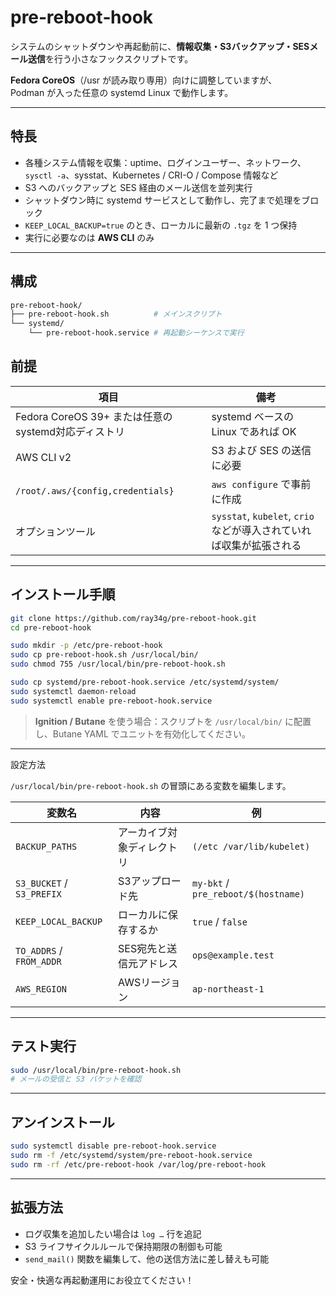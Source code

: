 # pre‑reboot‑hook

システムのシャットダウンや再起動前に、**情報収集・S3バックアップ・SESメール送信**を行う小さなフックスクリプトです。

**Fedora CoreOS**（/usr が読み取り専用）向けに調整していますが、  
Podman が入った任意の systemd Linux で動作します。

---

## 特長
- 各種システム情報を収集：uptime、ログインユーザー、ネットワーク、`sysctl -a`、sysstat、Kubernetes / CRI-O / Compose 情報など
- S3 へのバックアップと SES 経由のメール送信を並列実行
- シャットダウン時に systemd サービスとして動作し、完了まで処理をブロック
- `KEEP_LOCAL_BACKUP=true` のとき、ローカルに最新の `.tgz` を 1 つ保持
- 実行に必要なのは **AWS CLI** のみ

---

## 構成
```bash
pre-reboot-hook/
├── pre-reboot-hook.sh          # メインスクリプト
└── systemd/
    └── pre-reboot-hook.service # 再起動シーケンスで実行
```


## 前提

| 項目                              | 備考                                                      |
| --------------------------------- | --------------------------------------------------------- |
| Fedora CoreOS 39+ または任意のsystemd対応ディストリ | systemd ベースの Linux であれば OK                        |
| AWS CLI v2                        | S3 および SES の送信に必要                                |
| `/root/.aws/{config,credentials}` | `aws configure` で事前に作成                             |
| オプションツール                  | `sysstat`, `kubelet`, `crio` などが導入されていれば収集が拡張される |

---

## インストール手順

```bash
git clone https://github.com/ray34g/pre-reboot-hook.git
cd pre-reboot-hook

sudo mkdir -p /etc/pre-reboot-hook
sudo cp pre-reboot-hook.sh /usr/local/bin/
sudo chmod 755 /usr/local/bin/pre-reboot-hook.sh

sudo cp systemd/pre-reboot-hook.service /etc/systemd/system/
sudo systemctl daemon-reload
sudo systemctl enable pre-reboot-hook.service
```

> **Ignition / Butane** を使う場合：スクリプトを `/usr/local/bin/` に配置し、Butane YAML でユニットを有効化してください。

------

設定方法

`/usr/local/bin/pre-reboot-hook.sh` の冒頭にある変数を編集します。

| 変数名                  | 内容                      | 例                                      |
| ----------------------- | ------------------------- | ---------------------------------------- |
| `BACKUP_PATHS`          | アーカイブ対象ディレクトリ | `(/etc /var/lib/kubelet)`                |
| `S3_BUCKET` / `S3_PREFIX` | S3アップロード先            | `my-bkt` / `pre_reboot/$(hostname)`      |
| `KEEP_LOCAL_BACKUP`     | ローカルに保存するか       | `true` / `false`                         |
| `TO_ADDRS` / `FROM_ADDR`| SES宛先と送信元アドレス     | `ops@example.test`                       |
| `AWS_REGION`            | AWSリージョン              | `ap-northeast-1`                         |


------

## テスト実行

```bash
sudo /usr/local/bin/pre-reboot-hook.sh
# メールの受信と S3 バケットを確認
```

------

## アンインストール

```bash
sudo systemctl disable pre-reboot-hook.service
sudo rm -f /etc/systemd/system/pre-reboot-hook.service
sudo rm -rf /etc/pre-reboot-hook /var/log/pre-reboot-hook
```

---

## 拡張方法

- ログ収集を追加したい場合は `log …` 行を追記
- S3 ライフサイクルルールで保持期限の制御も可能
- `send_mail()` 関数を編集して、他の送信方法に差し替えも可能

安全・快適な再起動運用にお役立てください！